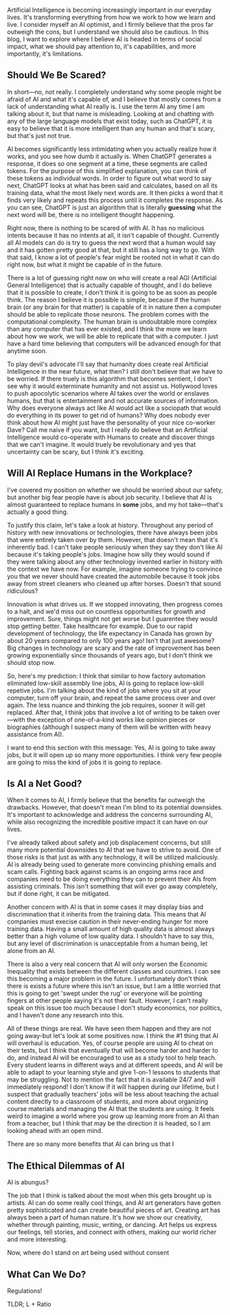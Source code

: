 Artificial Intelligence is becoming increasingly important in our everyday lives. It's transforming everything from how we work to how we learn and live. I consider myself an AI optimist, and I firmly believe that the pros far outweigh the cons, but I understand we should also be cautious. In this blog, I want to explore where I believe AI is headed in terms of social impact, what we should pay attention to, it's capabilities, and more importantly, it's limitations.

## Should We Be Scared?

In short—no, not really. I completely understand why some people might be afraid of AI and what it's capable of, and I believe that mostly comes from a lack of understanding what AI really is. I use the term AI any time I am talking about it, but that name is misleading. Looking at and chatting with any of the large language models that exist today, such as ChatGPT, it is easy to believe that it is more intelligent than any human and that's scary, but that's just not true. 

AI becomes significantly less intimidating when you actually realize how it works, and you see how dumb it actually is. When ChatGPT generates a response, it does so one segment at a time, these segments are called tokens. For the purpose of this simplified explanation, you can think of these tokens as individual words. In order to figure out what word to say next, ChatGPT looks at what has been said and calculates, based on all its training data, what the most likely next words are. It then picks a word that it finds very likely and repeats this process until it completes the response. As you can see, ChatGPT is just an algorithm that is literally **guessing** what the next word will be, there is no intelligent thought happening.

Right now, there is nothing to be scared of with AI. It has no malicious intents because it has no intents at all, it isn't capable of thought. Currently all AI models can do is try to guess the next word that a human would say and it has gotten pretty good at that, but it still has a long way to go. With that said, I know a lot of people's fear might be rooted not in what it can do right now, but what it might be capable of in the future.

There is a lot of guessing right now on who will create a real AGI (Artificial General Intelligence) that is actually capable of thought, and I do believe that it is possible to create, I don't think it is going to be as soon as people think. The reason I believe it is possible is simple, because if the human brain (or any brain for that matter) is capable of it in nature then a computer should be able to replicate those neurons. The problem comes with the computational complexity. The human brain is undoubtable more complex than any computer that has ever existed, and I think the more we learn about how we work, we will be able to replicate that with a computer. I just have a hard time believing that computers will be advanced enough for that anytime soon.

To play devil's advocate I'll say that humanity does create real Artificial Intelligence in the near future, what then? I still don't believe that we have to be worried. If there truely is this algorithm that becomes sentient, I don't see why it would exterminate humanity and not assist us. Hollywood loves to push apocolytic scenarios where AI takes over the world or enslaves humans, but that is entertainment and not accurate sources of information. Why does everyone always act like AI would act like a sociopath that would do everything in its power to get rid of humans? Why does nobody ever think about how AI might just have the personality of your nice co-worker Dave? Call me naive if you want, but I really do believe that an Artificial Intelligence would co-operate with Humans to create and discover things that we can't imagine. It would truely be revolutionary and yes that uncertainty can be scary, but I think it's exciting.


## Will AI Replace Humans in the Workplace?

I've covered my position on whether we should be worried about our safety, but another big fear people have is about job security. I believe that AI is almost guaranteed to replace humans in **some** jobs, and my hot take—that's actually a good thing.

To justify this claim, let's take a look at history. Throughout any period of history with new innovations or technologies, there have always been jobs that were entirely taken over by them. However, that doesn't mean that it's inherently bad. I can't take people seriously when they say they don't like AI because it's taking people's jobs. Imagine how silly they would sound if they were talking about any other technology invented earlier in history with the context we have now. For example, imagine someone trying to convince you that we never should have created the automobile because it took jobs away from street cleaners who cleaned up after horses. Doesn't that sound ridiculous? 

Innovation is what drives us. If we stopped innovating, then progress comes to a halt, and we'd miss out on countless opportunities for growth and improvement. Sure, things might not get worse but I guarentee they would stop getting better. Take healthcare for example. Due to our rapid development of technology, the life expectancy in Canada has grown by about 20 years compared to only 100 years ago! Isn't that just awesome? Big changes in technology are scary and the rate of improvement has been growing exponentially since thousands of years ago, but I don't think we should stop now.

So, here's my prediction: I think that similar to how factory automation eliminated low-skill assembly line jobs, AI is going to replace low-skill repetive jobs. I'm talking about the kind of jobs where you sit at your computer, turn off your brain, and repeat the same process over and over again. The less nuance and thinking the job requires, sooner it will get replaced. After that, I think jobs that involve a lot of writing to be taken over—with the exception of one-of-a-kind works like opinion pieces or biographies (although I suspect many of them will be written with heavy assistance from AI).

I want to end this section with this message: Yes, AI is going to take away jobs, but it will open up so many more opportunities. I think very few people are going to miss the kind of jobs it is going to replace.


## Is AI a Net Good?

When it comes to AI, I firmly believe that the benefits far outweigh the drawbacks. However, that doesn't mean I'm blind to its potential downsides. It's important to acknowledge and address the concerns surrounding AI, while also recognizing the incredible positive impact it can have on our lives.

I've already talked about safety and job displacement concerns, but still many more potential downsides to AI that we have to strive to avoid. One of those risks is that just as with any technology, it will be utilized maliciously. AI is already being used to generate more convincing phishing emails and scam calls. Fighting back against scams is an ongoing arms race and companies need to be doing everything they can to prevent their AIs from assisting criminals. This isn't something that will ever go away completely, but if done right, it can be mitigated.

Another concern with AI is that in some cases it may display bias and discrimination that it inherits from the training data. This means that AI companies must execise caution in their never-ending hunger for more training data. Having a small amount of high quality data is almost always better than a high volume of low quality data. I shouldn't have to say this, but any level of discrimination is unacceptable from a human being, let alone from an AI.

There is also a very real concern that AI will only worsen the Economic Inequality that exists between the different classes and countries. I can see this becoming a major problem in the future. I unfortunately don't think there is exists a future where this isn't an issue, but I am a little worried that this is going to get 'swept under the rug' or everyone will be pointing fingers at other people saying it's not their fault. However, I can't really speak on this issue too much because I don't study economics, nor politics, and I haven't done any research into this.

All of these things are real. We have seen them happen and they are not going away-but let's look at some positives now. I think the #1 thing that AI will overhaul is education. Yes, of course people are using AI to cheat on their tests, but I think that eventually that will become harder and harder to do, and instead AI will be encouraged to use as a study tool to help teach. Every student learns in different ways and at different speeds, and AI will be able to adapt to your learning style and give 1-on-1 lessons to students that may be struggling. Not to mention the fact that it is available 24/7 and will immediately respond! I don't know if it will happen during our lifetime, but I suspect that gradually teachers' jobs will be less about teaching the actual content directly to a classroom of students, and more about organizing course materials and managing the AI that the students are using. It feels weird to imagine a world where you grow up learning more from an AI than from a teacher, but I think that may be the direction it is headed, so I am looking ahead with an open mind.

There are so many more benefits that AI can bring us that I 




## The Ethical Dilemmas of AI

AI is abungus?

The job that I think is talked about the most when this gets brought up is artists. AI can do some really cool things, and AI art generators have gotten pretty sophisticated and can create beautiful pieces of art. Creating art has always been a part of human nature. It's how we show our creativity, whether through painting, music, writing, or dancing. Art helps us express our feelings, tell stories, and connect with others, making our world richer and more interesting.

Now, where do I stand on art being used without consent 


## What Can We Do?

Regulations!



TLDR; L + Ratio